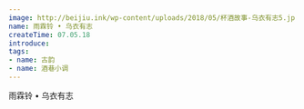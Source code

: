 ```yaml
---
image: http://beijiu.ink/wp-content/uploads/2018/05/杯酒故事-乌衣有志5.jpg
name: 雨霖铃 • 乌衣有志
createTime: 07.05.18
introduce: 
tags: 
- name: 古韵
- name: 酒巷小调
---
```


雨霖铃 • 乌衣有志